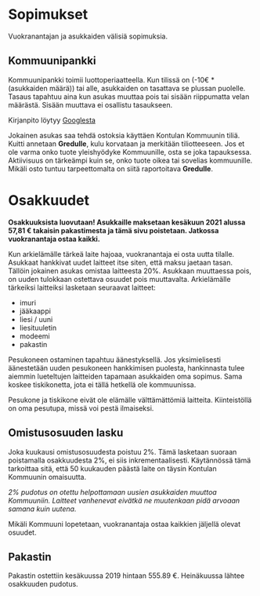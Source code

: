 # Sopimukset

Vuokranantajan ja asukkaiden välisiä sopimuksia.

## Kommuunipankki

Kommuunipankki toimii luottoperiaatteella. Kun tilissä on (-10€ * (asukkaiden määrä)) tai alle, asukkaiden on tasattava se plussan puolelle. Tasaus tapahtuu aina kun asukas muuttaa pois tai sisään riippumatta velan määrästä. Sisään muuttava ei osallistu tasaukseen.

Kirjanpito löytyy [Googlesta](https://docs.google.com/spreadsheets/d/1ENhYNFARda3AuRoAyU0aiXNOS3dr70M4JPPfkL_pwBw/edit?usp=sharing)

Jokainen asukas saa tehdä ostoksia käyttäen Kontulan Kommuunin tiliä. Kuitti annetaan **Gredulle**, kulu korvataan ja merkitään tiliotteeseen. Jos et ole varma onko tuote yleishyödyke Kommuunille, osta se joka tapauksessa. Aktiivisuus on tärkeämpi kuin se, onko tuote oikea tai sovelias kommuunille. Mikäli osto tuntuu tarpeettomalta on siitä raportoitava **Gredulle**.

# Osakkuudet

**Osakkuuksista luovutaan! Asukkaille maksetaan kesäkuun 2021 alussa 57,81 € takaisin pakastimesta ja tämä sivu poistetaan. Jatkossa vuokranantaja ostaa kaikki.**

Kun arkielämälle tärkeä laite hajoaa, vuokranantaja ei osta uutta tilalle. Asukkaat hankkivat uudet laitteet itse siten, että maksu jaetaan tasan. Tällöin jokainen asukas omistaa laitteesta 20%. Asukkaan muuttaessa pois, on uuden tulokkaan ostettava osuudet pois muuttavalta. Arkielämälle tärkeiksi laitteiksi lasketaan seuraavat laitteet:

  - imuri
  - jääkaappi
  - liesi / uuni
  - liesituuletin
  - modeemi
  - pakastin

Pesukoneen ostaminen tapahtuu äänestyksellä. Jos yksimielisesti äänestetään uuden pesukoneen hankkimisen puolesta, hankinnasta tulee aiemmin lueteltujen laitteiden tapamaan asukkaiden oma sopimus. Sama koskee tiskikonetta, jota ei tällä hetkellä ole kommuunissa.

Pesukone ja tiskikone eivät ole elämälle välttämättömiä laitteita. Kiinteistöllä on oma pesutupa, missä voi pestä ilmaiseksi.

## Omistusosuuden lasku

Joka kuukausi omistusosuudesta poistuu 2%. Tämä lasketaan suoraan poistamalla osakkuudesta 2%, ei siis inkrementaalisesti. Käytännössä tämä tarkoittaa sitä, että 50 kuukauden päästä laite on täysin Kontulan Kommuunin omaisuutta.

*2% pudotus on otettu helpottamaan uusien asukkaiden muuttoa Kommuuniin. Laitteet vanhenevat eivätkä ne muutenkaan pidä arvoaan samana kuin uutena.*

Mikäli Kommuuni lopetetaan, vuokranantaja ostaa kaikkien jäljellä olevat osuudet.

## Pakastin

Pakastin ostettiin kesäkuussa 2019 hintaan 555.89 €. Heinäkuussa lähtee osakkuuden pudotus.
